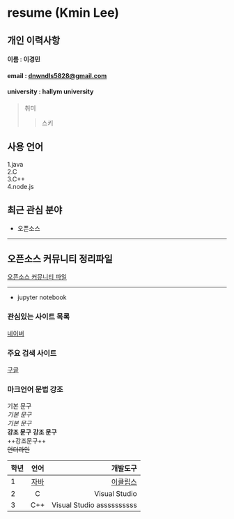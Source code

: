 # resume (Kmin Lee)

## 개인 이력사항
#### 이름 : 이경민
#### email : dnwndls5828@gmail.com
#### university : hallym university

> 취미 
>> 스키


## 사용 언어
1.java  
2.C  
3.C++  
4.node.js

## 최근 관심 분야  
* 오픈소스

***
## 오픈소스 커뮤니티 정리파일
[오픈소스 커뮤니티 파일](openSource_community.md)

- - -
* jupyter notebook


### 관심있는 사이트 목록
[네이버][naver]

### 주요 검색 사이트
[구글][google]

### 마크언어 문법 강조

기본 문구  
*기본 문구*  
_기본 문구_  
**강조 문구**
__강조 문구__  
++강조문구++   
~~언더라인~~  

|학년|언어|개발도구|  
|:---|:---:|---:|  
|1|[자바](http://www.oracle.com)|[이클립스][eclipse]|
|2|C|Visual Studio|
|3|C++|Visual Studio assssssssss|




[eclipse]:http://www.eclipse.org
[google]:http://www.google.com
[naver]:http://www.naver.com
